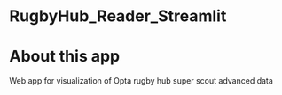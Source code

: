 # RugbyHub_Reader_Streamlit

# About this app
Web app for visualization of Opta rugby hub super scout advanced data
